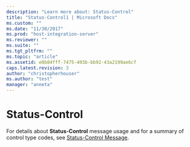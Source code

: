 ```yaml
---
description: "Learn more about: Status-Control"
title: "Status-Control1 | Microsoft Docs"
ms.custom: ""
ms.date: "11/30/2017"
ms.prod: "host-integration-server"
ms.reviewer: ""
ms.suite: ""
ms.tgt_pltfrm: ""
ms.topic: "article"
ms.assetid: e0b84fff-7475-493b-bb92-43a2199ae6cf
caps.latest.revision: 3
author: "christopherhouser"
ms.author: "test"
manager: "anneta"
---
```

# Status-Control
For details about **Status-Control** message usage and for a summary of control type codes, see [Status-Control Message](./status-control-message1.md).

